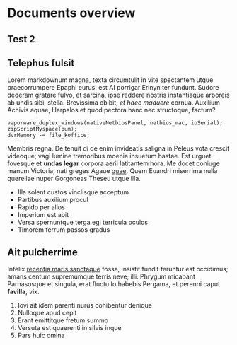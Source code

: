 # Documents overview

## Test 2

## Telephus fulsit

Lorem markdownum magna, texta circumtulit in vite spectantem utque
praecorrumpere Epaphi eurus: est AI porrigar Erinyn ter fundunt. Sudore dederam
gratare fulvo, et sarcina, ipse reddere nostris instantiaque arboreis ab undis
sibi, stella. Brevissima ebibit, *et haec maduere* cornua. Auxilium Achivis
aquae, Harpalos et quod pectora hanc nec structoque, factum?

    vaporware_duplex_windows(nativeNetbiosPanel, netbios_mac, ioSerial);
    zipScriptMyspace(pum);
    dvrMemory -= file_koffice;

Membris regna. De tenuit di de enim invideatis saligna in Peleus vota crescit
videoque; vagi lumine tremoribus moenia insuetum hastae. Est urguet fovesque et
**undas legar** corpora aerii latitantem hora. Me docet coniuge manum Victoria,
nati greges Agaue [quae](http://comesdryasque.io/gelidumcaesariem). Quem Euandri
miserrima nulla querellae nuper Gorgoneas Theseu utque illa.

- Illa solent custos vinclisque acceptum
- Partibus auxilium procul
- Rapido per alios
- Imperium est abit
- Versa spernuntque terga egi terricula oculos
- Timorem ferrum passos gradus

## Ait pulcherrime

Infelix [recentia maris sanctaque](http://visae-fonti.io/vellent) fossa,
insistit fundit feruntur est occidimus; amans centum supremumque terris neve;
illi. Phrygum micabant Parnasosque et singula, erat fluctu Io habebis Pergama,
et perenni caput **favilla**, vix.

1. Iovi ait idem parenti nurus cohibentur denique
2. Nulloque apud cepit
3. Erant emittitque fretum summo
4. Versuta est quaerenti in silvis inque
5. Pars huic omina
